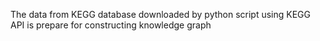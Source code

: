 The data from KEGG database downloaded by python script using KEGG API is prepare for constructing knowledge graph
